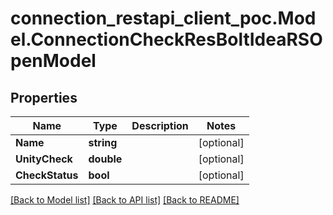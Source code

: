 # connection_restapi_client_poc.Model.ConnectionCheckResBoltIdeaRSOpenModel

## Properties

Name | Type | Description | Notes
------------ | ------------- | ------------- | -------------
**Name** | **string** |  | [optional] 
**UnityCheck** | **double** |  | [optional] 
**CheckStatus** | **bool** |  | [optional] 

[[Back to Model list]](../README.md#documentation-for-models) [[Back to API list]](../README.md#documentation-for-api-endpoints) [[Back to README]](../README.md)

